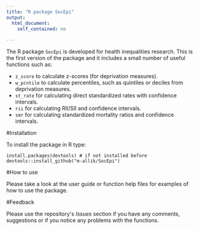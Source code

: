 ```yaml
---
title: "R package SocEpi"
output:
  html_document:
    self_contained: no
  
---
```


The R package `SocEpi` is developed for health inequalities research. This is the first version of the package and it includes a small number of useful functions such as: 

* `z_score` to calculate z-scores (for deprivation measures).
* `w_pcntile` to calculate percentiles, such as quintiles or deciles from deprivation measures.
* `st_rate` for calculating direct standardized rates with confidence intervals.
* `rii` for calculating RII/SII and confidence intervals.
* `smr` for calculating standardized mortality ratios and confidence intervals.


#Installation

To install the package in R type:

```
install.packages(devtools) # if not installed before
devtools::install_github("m-allik/SocEpi")
```

#How to use

Please take a look at the user guide or function help files for examples of how to use the package.

#Feedback

Please use the repository's *Issues* section if you have any comments, suggestions or if you notice any problems with the functions.
